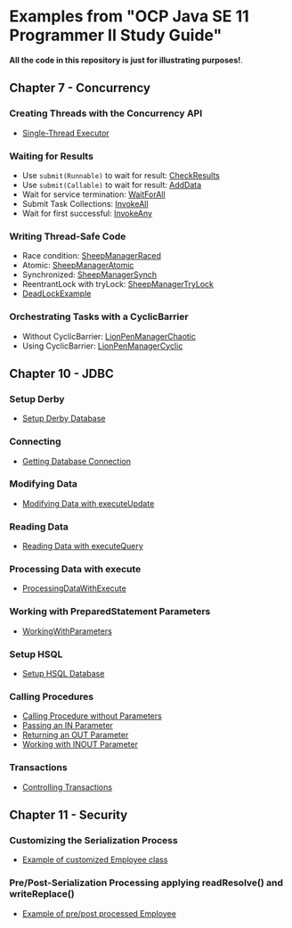 # Examples from "OCP Java SE 11 Programmer II Study Guide"

__All the code in this repository is just for illustrating purposes!__.

## Chapter 7 - Concurrency

### Creating Threads with the Concurrency API
* [Single-Thread Executor](src/main/java/learn/ocp/progr2/ch07concurrency/ZooInfo.java)

### Waiting for Results
* Use `submit(Runnable)` to wait for result: [CheckResults](src/main/java/learn/ocp/progr2/ch07concurrency/CheckResults.java)
* Use `submit(Callable)` to wait for result: [AddData](src/main/java/learn/ocp/progr2/ch07concurrency/AddData.java)
* Wait for service termination: [WaitForAll](src/main/java/learn/ocp/progr2/ch07concurrency/WaitForAll.java)
* Submit Task Collections: [InvokeAll](src/main/java/learn/ocp/progr2/ch07concurrency/InvokeAll.java)
* Wait for first successful: [InvokeAny](src/main/java/learn/ocp/progr2/ch07concurrency/InvokeAny.java)

### Writing Thread-Safe Code
* Race condition: [SheepManagerRaced](src/main/java/learn/ocp/progr2/ch07concurrency/SheepManagerRaced.java)
* Atomic: [SheepManagerAtomic](src/main/java/learn/ocp/progr2/ch07concurrency/SheepManagerAtomic.java)
* Synchronized: [SheepManagerSynch](src/main/java/learn/ocp/progr2/ch07concurrency/SheepManagerSynch.java)
* ReentrantLock with tryLock: [SheepManagerTryLock](src/main/java/learn/ocp/progr2/ch07concurrency/SheepManagerTryLock.java)
* [DeadLockExample](src/main/java/learn/ocp/progr2/ch07concurrency/DeadLockExample.java)

### Orchestrating Tasks with a CyclicBarrier
* Without CyclicBarrier: [LionPenManagerChaotic](src/main/java/learn/ocp/progr2/ch07concurrency/LionPenManagerChaotic.java)
* Using CyclicBarrier: [LionPenManagerCyclic](src/main/java/learn/ocp/progr2/ch07concurrency/LionPenManagerCyclic.java)


## Chapter 10 - JDBC

### Setup Derby
* [Setup Derby Database](src/main/java/learn/ocp/progr2/ch10jdbc/SetupDerbyDatabase.java)

### Connecting
* [Getting Database Connection](src/main/java/learn/ocp/progr2/ch10jdbc/GettingDbConnection.java)

### Modifying Data
* [Modifying Data with executeUpdate](src/main/java/learn/ocp/progr2/ch10jdbc/ModifyingDataWithExecuteUpdate.java)

### Reading Data
* [Reading Data with executeQuery](src/main/java/learn/ocp/progr2/ch10jdbc/ReadingDataWithExecuteQuery.java)

### Processing Data with execute
* [ProcessingDataWithExecute](src/main/java/learn/ocp/progr2/ch10jdbc/ProcessingDataWithExecute.java)

### Working with PreparedStatement Parameters
* [WorkingWithParameters](src/main/java/learn/ocp/progr2/ch10jdbc/WorkingWithParameters.java)

### Setup HSQL
* [Setup HSQL Database](src/main/java/learn/ocp/progr2/ch10jdbc/SetupHsqlDatabase.java)

### Calling Procedures
* [Calling Procedure without Parameters](src/main/java/learn/ocp/progr2/ch10jdbc/CallingProcedureWithoutParameters.java)
* [Passing an IN Parameter](src/main/java/learn/ocp/progr2/ch10jdbc/PassingInParameter.java)
* [Returning an OUT Parameter](src/main/java/learn/ocp/progr2/ch10jdbc/ReturningOutParameter.java)
* [Working with INOUT Parameter](src/main/java/learn/ocp/progr2/ch10jdbc/WorkingWithInOutParameter.java)

### Transactions
* [Controlling Transactions](src/main/java/learn/ocp/progr2/ch10jdbc/ControlTransactions.java)

## Chapter 11 - Security

### Customizing the Serialization Process
* [Example of customized Employee class](src/main/java/learn/ocp/progr2/ch11secur/writeread/Employee.java)

### Pre/Post-Serialization Processing applying readResolve() and writeReplace()
* [Example of pre/post processed Employee](src/main/java/learn/ocp/progr2/ch11secur/prepostprocessing/Employee.java)

